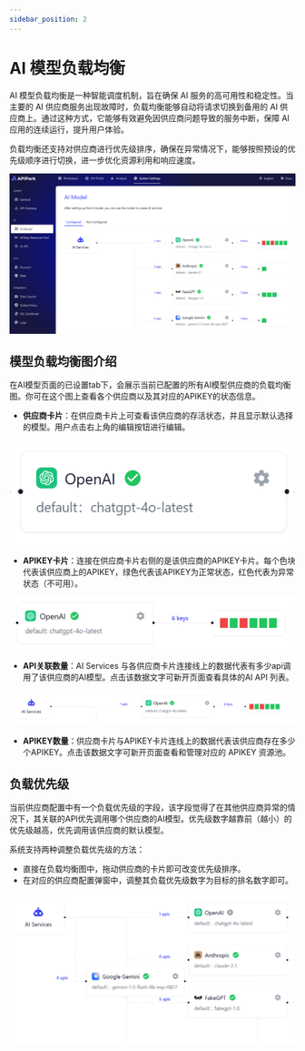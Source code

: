 ```yaml
---
sidebar_position: 2
---
```

# AI 模型负载均衡

AI 模型负载均衡是一种智能调度机制，旨在确保 AI 服务的高可用性和稳定性。当主要的 AI 供应商服务出现故障时，负载均衡能够自动将请求切换到备用的 AI 供应商上。通过这种方式，它能够有效避免因供应商问题导致的服务中断，保障 AI 应用的连续运行，提升用户体验。

负载均衡还支持对供应商进行优先级排序，确保在异常情况下，能够按照预设的优先级顺序进行切换，进一步优化资源利用和响应速度。

![](images/2025-01-08/10e918a35428878f54fbf0a2928067b75b36b21cf2a05307485e934898217b14.png)  

## 模型负载均衡图介绍

在AI模型页面的已设置tab下，会展示当前已配置的所有AI模型供应商的负载均衡图。你可在这个图上查看各个供应商以及其对应的APIKEY的状态信息。

- **供应商卡片**：在供应商卡片上可查看该供应商的存活状态，并且显示默认选择的模型。用户点击右上角的编辑按钮进行编辑。

![](images/2025-01-08/677ff1d30dae90dfdc94e6af0c05fbd0e5c12f34701067f7fd8ffc7c06958095.png)  

- **APIKEY卡片**：连接在供应商卡片右侧的是该供应商的APIKEY卡片。每个色块代表该供应商上的APIKEY，绿色代表该APIKEY为正常状态，红色代表为异常状态（不可用）。

![](images/2025-01-08/505a49b34c56ff704260ae7c6e0ffb79a4e767c010c194999e2fc63db7b22fac.png)  

- **API关联数量**：AI Services 与各供应商卡片连接线上的数据代表有多少api调用了该供应商的AI模型。点击该数据文字可新开页面查看具体的AI API 列表。

![](images/2025-01-08/fa83cb6c7cc0618bb33f9b91e541bc8229cceca52b859e503c8a1a0275fda130.png)  

- **APIKEY数量**：供应商卡片与APIKEY卡片连线上的数据代表该供应商存在多少个APIKEY。点击该数据文字可新开页面查看和管理对应的 APIKEY 资源池。

## 负载优先级

当前供应商配置中有一个负载优先级的字段，该字段觉得了在其他供应商异常的情况下，其关联的API优先调用哪个供应商的AI模型。优先级数字越靠前（越小）的优先级越高，优先调用该供应商的默认模型。

系统支持两种调整负载优先级的方法：

- 直接在负载均衡图中，拖动供应商的卡片即可改变优先级排序。
- 在对应的供应商配置弹窗中，调整其负载优先级数字为目标的排名数字即可。

![](images/2025-01-08/bca54b8d2e9fd1c3188141323f5440a92e2bf8ca83c119df3ed757853b9f3798.png)  
